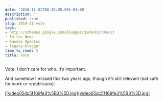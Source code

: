 ```yaml
---
date: '2010-11-02T00:39:00.001-04:00'
description: ''
published: true
slug: 2010-11-vote
tags:
- http://schemas.google.com/blogger/2008/kind#post
- In the News
- Random Updates
- legacy-blogger
time_to_read: 5
title: Vote
---
```


<p>Vote. I don’t care for who. It’s important.</p>
<p>And somehow I missed this two years ago, though it’s still relevant (not safe for work or republicans):</p>    <div class="wlWriterEditableSmartContent" id="scid:5737277B-5D6D-4f48-ABFC-DD9C333F4C5D:777cb6a9-bbfb-40af-801f-d00d25c3d6ca" style="padding-bottom: 0px; padding-left: 0px; width: 640px; padding-right: 0px; display: block; float: none; margin-left: auto; margin-right: auto; padding-top: 0px;">
<div id="2daad010-ddb1-4eb2-a8ee-1adde134c96c" style="margin: 0px; padding: 0px; display: inline;">
<div><a href="http://www.youtube.com/watch?v=0vtHwWReGU0" target="_new">![video05dc5f169fe3%5B3%5D.jpg](video05dc5f169fe3%5B3%5D.jpg)</a></div></div></div>